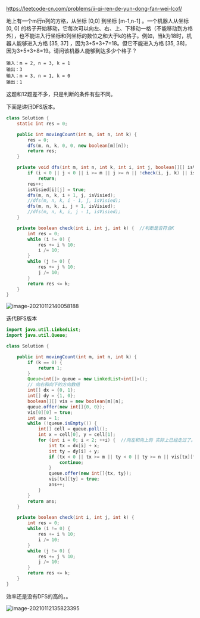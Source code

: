 https://leetcode-cn.com/problems/ji-qi-ren-de-yun-dong-fan-wei-lcof/

地上有一个m行n列的方格，从坐标 [0,0] 到坐标 [m-1,n-1] 。一个机器人从坐标 [0, 0] 的格子开始移动，它每次可以向左、右、上、下移动一格（不能移动到方格外），也不能进入行坐标和列坐标的数位之和大于k的格子。例如，当k为18时，机器人能够进入方格 [35, 37] ，因为3+5+3+7=18。但它不能进入方格 [35, 38]，因为3+5+3+8=19。请问该机器人能够到达多少个格子？

```
输入：m = 2, n = 3, k = 1
输出：3
输入：m = 3, n = 1, k = 0
输出：1
```

这题和12题差不多，只是判断的条件有些不同。

下面是递归DFS版本。

```java
class Solution {
    static int res = 0;

    public int movingCount(int m, int n, int k) {
        res = 0;
        dfs(m, n, k, 0, 0, new boolean[m][n]);
        return res;
    }

    private void dfs(int m, int n, int k, int i, int j, boolean[][] isVisied) {
        if (i < 0 || j < 0 || i >= m || j >= n || !check(i, j, k) || isVisied[i][j] == true)
            return;
        res++;
        isVisied[i][j] = true;
        dfs(m, n, k, i + 1, j, isVisied);
        //dfs(m, n, k, i - 1, j, isVisied);
        dfs(m, n, k, i, j + 1, isVisied);
        //dfs(m, n, k, i, j - 1, isVisied);
    }

    private boolean check(int i, int j, int k) {  //判断是否符合K
        int res = 0;
        while (i != 0) {
            res += i % 10;
            i /= 10;
        }
        while (j != 0) {
            res += j % 10;
            j /= 10;
        }
        return res <= k;
    }
}
```

![image-20210112140058188](https://gitee.com/20162180090/piccgo/raw/master/pic/image-20210112140058188.png)



迭代BFS版本

```java
import java.util.LinkedList;
import java.util.Queue;

class Solution {

    public int movingCount(int m, int n, int k) {
        if (k == 0) {
            return 1;
        }
        Queue<int[]> queue = new LinkedList<int[]>();
        // 向右和向下的方向数组
        int[] dx = {0, 1};
        int[] dy = {1, 0};
        boolean[][] vis = new boolean[m][n];
        queue.offer(new int[]{0, 0});
        vis[0][0] = true;
        int ans = 1;
        while (!queue.isEmpty()) {
            int[] cell = queue.poll();
            int x = cell[0], y = cell[1];
            for (int i = 0; i < 2; ++i) {  //向左和向上的 实际上已经走过了。
                int tx = dx[i] + x;
                int ty = dy[i] + y;
                if (tx < 0 || tx >= m || ty < 0 || ty >= n || vis[tx][ty] || !check(tx, ty, k)) {
                    continue;
                }
                queue.offer(new int[]{tx, ty});
                vis[tx][ty] = true;
                ans++;
            }
        }
        return ans;
    }

    private boolean check(int i, int j, int k) {
        int res = 0;
        while (i != 0) {
            res += i % 10;
            i /= 10;
        }
        while (j != 0) {
            res += j % 10;
            j /= 10;
        }
        return res <= k;
    }
}
```

效率还是没有DFS的高的。。

![image-20210112135823395](https://gitee.com/20162180090/piccgo/raw/master/pic/image-20210112135823395.png)

